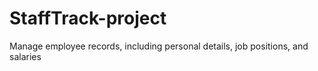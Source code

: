 # StaffTrack-project
Manage employee records, including personal details, job positions, and salaries
